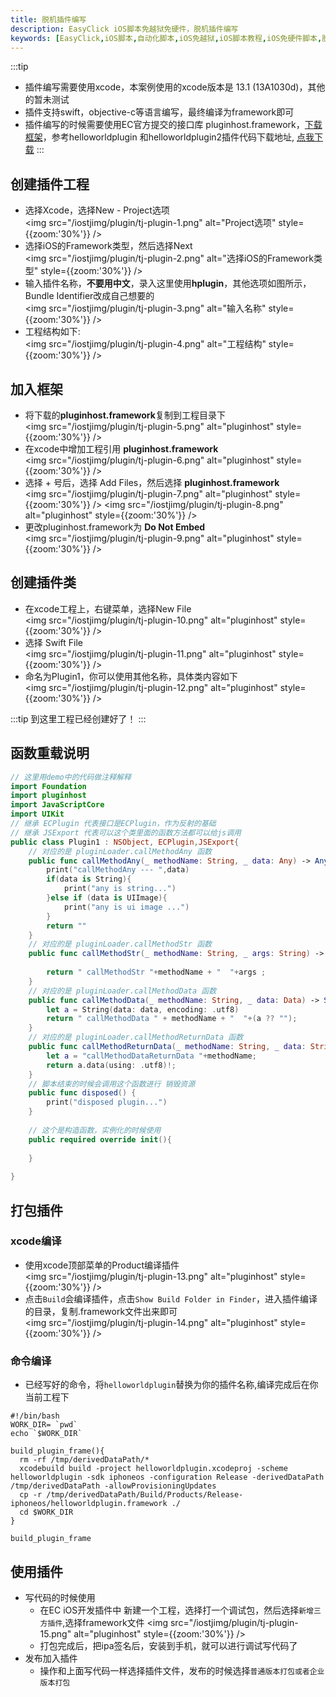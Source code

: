 ```yaml
---
title: 脱机插件编写
description: EasyClick iOS脚本免越狱免硬件，脱机插件编写
keywords: [EasyClick,iOS脚本,自动化脚本,iOS免越狱,iOS脚本教程,iOS免硬件脚本,脱机插件编写]
---
```

:::tip
- 插件编写需要使用xcode，本案例使用的xcode版本是 13.1 (13A1030d)，其他的暂未测试
- 插件支持swift，objective-c等语言编写，最终编译为framework即可
- 插件编写的时候需要使用EC官方提交的接口库 pluginhost.framework，[下载框架](/iosdocs/pluginhost.zip)，参考helloworldplugin 和helloworldplugin2插件代码下载地址, [点我下载](/iosdocs/tjplugindemo.zip)
:::
## 创建插件工程
- 选择Xcode，选择New - Project选项<br/>
<img src="/iostjimg/plugin/tj-plugin-1.png" alt="Project选项" style={{zoom:'30%'}} />
- 选择iOS的Framework类型，然后选择Next<br/>
<img src="/iostjimg/plugin/tj-plugin-2.png" alt="选择iOS的Framework类型" style={{zoom:'30%'}} />
- 输入插件名称，**不要用中文**，录入这里使用**hplugin**，其他选项如图所示，Bundle Identifier改成自己想要的<br/>
  <img src="/iostjimg/plugin/tj-plugin-3.png" alt="输入名称" style={{zoom:'30%'}} />
- 工程结构如下:<br/>
  <img src="/iostjimg/plugin/tj-plugin-4.png" alt="工程结构" style={{zoom:'30%'}} />


## 加入框架
- 将下载的**pluginhost.framework**复制到工程目录下<br/>
  <img src="/iostjimg/plugin/tj-plugin-5.png" alt="pluginhost" style={{zoom:'30%'}} />
- 在xcode中增加工程引用 **pluginhost.framework**<br/>
  <img src="/iostjimg/plugin/tj-plugin-6.png" alt="pluginhost" style={{zoom:'30%'}} />
- 选择 + 号后，选择 Add Files，然后选择 **pluginhost.framework**<br/>
  <img src="/iostjimg/plugin/tj-plugin-7.png" alt="pluginhost" style={{zoom:'30%'}} />
  <img src="/iostjimg/plugin/tj-plugin-8.png" alt="pluginhost" style={{zoom:'30%'}} />
- 更改pluginhost.framework为 **Do Not Embed**<br/>
  <img src="/iostjimg/plugin/tj-plugin-9.png" alt="pluginhost" style={{zoom:'30%'}} />

## 创建插件类
- 在xcode工程上，右键菜单，选择New File<br/>
  <img src="/iostjimg/plugin/tj-plugin-10.png" alt="pluginhost" style={{zoom:'30%'}} />
- 选择 Swift File<br/>
  <img src="/iostjimg/plugin/tj-plugin-11.png" alt="pluginhost" style={{zoom:'30%'}} />
- 命名为Plugin1，你可以使用其他名称，具体类内容如下<br/>
  <img src="/iostjimg/plugin/tj-plugin-12.png" alt="pluginhost" style={{zoom:'30%'}} />

:::tip
到这里工程已经创建好了！
:::

## 函数重载说明

```swift showLineNumbers
// 这里用demo中的代码做注释解释
import Foundation
import pluginhost
import JavaScriptCore
import UIKit
// 继承 ECPlugin 代表接口是ECPlugin，作为反射的基础
// 继承 JSExport 代表可以这个类里面的函数方法都可以给js调用
public class Plugin1 : NSObject, ECPlugin,JSExport{
    // 对应的是 pluginLoader.callMethodAny 函数
    public func callMethodAny(_ methodName: String, _ data: Any) -> Any? {
        print("callMethodAny --- ",data)
        if(data is String){
            print("any is string...")
        }else if (data is UIImage){
            print("any is ui image ...")
        }
        return ""
    }
    // 对应的是 pluginLoader.callMethodStr 函数
    public func callMethodStr(_ methodName: String, _ args: String) -> String {
      
        return " callMethodStr "+methodName + "  "+args ;
    }
    // 对应的是 pluginLoader.callMethodData 函数
    public func callMethodData(_ methodName: String, _ data: Data) -> String {
        let a = String(data: data, encoding: .utf8)
        return " callMethodData " + methodName + "  "+(a ?? "");
    }
    // 对应的是 pluginLoader.callMethodReturnData 函数
    public func callMethodReturnData(_ methodName: String, _ data: String) -> Data {
        let a = "callMethodDataReturnData "+methodName;
        return a.data(using: .utf8)!;
    }
    // 脚本结束的时候会调用这个函数进行 销毁资源
    public func disposed() {
        print("disposed plugin...")
    }
    
    // 这个是构造函数，实例化的时候使用
    public required override init(){
        
    }
    
}

```


## 打包插件
### xcode编译
- 使用xcode顶部菜单的Product编译插件<br/>
  <img src="/iostjimg/plugin/tj-plugin-13.png" alt="pluginhost" style={{zoom:'30%'}} />
- 点击`Build`会编译插件，点击`Show Build Folder in Finder`，进入插件编译的目录，复制.framework文件出来即可<br/>
  <img src="/iostjimg/plugin/tj-plugin-14.png" alt="pluginhost" style={{zoom:'30%'}} />

### 命令编译
- 已经写好的命令，将`helloworldplugin`替换为你的插件名称,编译完成后在你当前工程下
```shell showLineNumbers
#!/bin/bash
WORK_DIR= `pwd`
echo `$WORK_DIR`

build_plugin_frame(){
  rm -rf /tmp/derivedDataPath/*
  xcodebuild build -project helloworldplugin.xcodeproj -scheme helloworldplugin -sdk iphoneos -configuration Release -derivedDataPath /tmp/derivedDataPath -allowProvisioningUpdates
  cp -r /tmp/derivedDataPath/Build/Products/Release-iphoneos/helloworldplugin.framework ./
  cd $WORK_DIR
}

build_plugin_frame
```

## 使用插件
- 写代码的时候使用
  - 在EC iOS开发插件中 新建一个工程，选择打一个调试包，然后选择`新增三方插件`,选择framework文件
    <img src="/iostjimg/plugin/tj-plugin-15.png" alt="pluginhost" style={{zoom:'30%'}} />
  - 打包完成后，把ipa签名后，安装到手机，就可以进行调试写代码了
- 发布加入插件
  - 操作和上面写代码一样选择插件文件，发布的时候选择`普通版本打包或者企业版本打包`
  
